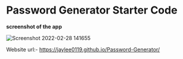 # Password Generator Starter Code
**screenshot of the app**

![Screenshot 2022-02-28 141655](https://user-images.githubusercontent.com/98116215/155974483-650db8d0-7a99-4e5b-823b-af8012ce580b.png)

Website url:-   https://jaylee0119.github.io/Password-Generator/
